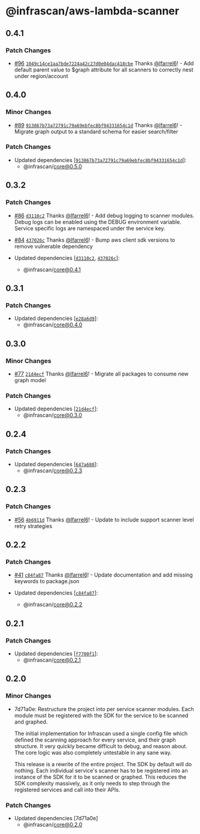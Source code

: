 # @infrascan/aws-lambda-scanner

## 0.4.1

### Patch Changes

- [#96](https://github.com/infrascan/infrascan/pull/96) [`1049c14ce1aa7bde7224a42c27d0e04dac418cbe`](https://github.com/infrascan/infrascan/commit/1049c14ce1aa7bde7224a42c27d0e04dac418cbe) Thanks [@lfarrel6](https://github.com/lfarrel6)! - Add default parent value to $graph attribute for all scanners to correctly nest under region/account

## 0.4.0

### Minor Changes

- [#89](https://github.com/infrascan/infrascan/pull/89) [`913867b73a72791c79a69ebfec8bf94331654c1d`](https://github.com/infrascan/infrascan/commit/913867b73a72791c79a69ebfec8bf94331654c1d) Thanks [@lfarrel6](https://github.com/lfarrel6)! - Migrate graph output to a standard schema for easier search/filter

### Patch Changes

- Updated dependencies [[`913867b73a72791c79a69ebfec8bf94331654c1d`](https://github.com/infrascan/infrascan/commit/913867b73a72791c79a69ebfec8bf94331654c1d)]:
  - @infrascan/core@0.5.0

## 0.3.2

### Patch Changes

- [#86](https://github.com/infrascan/infrascan/pull/86) [`d3110c2`](https://github.com/infrascan/infrascan/commit/d3110c2197be872ca72667aad552f33dead5271c) Thanks [@lfarrel6](https://github.com/lfarrel6)! - Add debug logging to scanner modules. Debug logs can be enabled using the DEBUG environment variable. Service specific logs are namespaced under the service key.

- [#84](https://github.com/infrascan/infrascan/pull/84) [`437026c`](https://github.com/infrascan/infrascan/commit/437026cc278ec4b380bcaf3a7a675f3762ce3bea) Thanks [@lfarrel6](https://github.com/lfarrel6)! - Bump aws client sdk versions to remove vulnerable dependency

- Updated dependencies [[`d3110c2`](https://github.com/infrascan/infrascan/commit/d3110c2197be872ca72667aad552f33dead5271c), [`437026c`](https://github.com/infrascan/infrascan/commit/437026cc278ec4b380bcaf3a7a675f3762ce3bea)]:
  - @infrascan/core@0.4.1

## 0.3.1

### Patch Changes

- Updated dependencies [[`e28a6d9`](https://github.com/infrascan/infrascan/commit/e28a6d91eb36fa83e9a40a667eb39a15b2a45ccb)]:
  - @infrascan/core@0.4.0

## 0.3.0

### Minor Changes

- [#77](https://github.com/infrascan/infrascan/pull/77) [`21d4ecf`](https://github.com/infrascan/infrascan/commit/21d4ecf4b7fec31f4ac7b2cc5857aa5d2b725075) Thanks [@lfarrel6](https://github.com/lfarrel6)! - Migrate all packages to consume new graph model

### Patch Changes

- Updated dependencies [[`21d4ecf`](https://github.com/infrascan/infrascan/commit/21d4ecf4b7fec31f4ac7b2cc5857aa5d2b725075)]:
  - @infrascan/core@0.3.0

## 0.2.4

### Patch Changes

- Updated dependencies [[`647a680`](https://github.com/infrascan/infrascan/commit/647a680af9efc08107a6f315a0d0aedb630559ec)]:
  - @infrascan/core@0.2.3

## 0.2.3

### Patch Changes

- [#56](https://github.com/infrascan/infrascan/pull/56) [`4b6911d`](https://github.com/infrascan/infrascan/commit/4b6911d07cfc846389c30317becdf63e95768386) Thanks [@lfarrel6](https://github.com/lfarrel6)! - Update to include support scanner level retry strategies

## 0.2.2

### Patch Changes

- [#41](https://github.com/infrascan/infrascan/pull/41) [`c84fa87`](https://github.com/infrascan/infrascan/commit/c84fa87fa66fef97533ea597f431c8fe135cf1b2) Thanks [@lfarrel6](https://github.com/lfarrel6)! - Update documentation and add missing keywords to package.json

- Updated dependencies [[`c84fa87`](https://github.com/infrascan/infrascan/commit/c84fa87fa66fef97533ea597f431c8fe135cf1b2)]:
  - @infrascan/core@0.2.2

## 0.2.1

### Patch Changes

- Updated dependencies [[`f7700f1`](https://github.com/infrascan/infrascan/commit/f7700f11568e413ba2ccefc990fc683bdfdeb01d)]:
  - @infrascan/core@0.2.1

## 0.2.0

### Minor Changes

- 7d71a0e: Restructure the project into per service scanner modules. Each module must be registered with the SDK for the service to be scanned and graphed.

  The initial implementation for Infrascan used a single config file which defined the scanning approach for every service, and their graph structure. It very quickly became difficult to debug, and reason about. The core logic was also completely untestable in any sane way.

  This release is a rewrite of the entire project. The SDK by default will do nothing. Each individual service's scanner has to be registered into an instance of the SDK for it to be scanned or graphed. This reduces the SDK complexity massively, as it only needs to step through the registered services and call into their APIs.

### Patch Changes

- Updated dependencies [7d71a0e]
  - @infrascan/core@0.2.0
